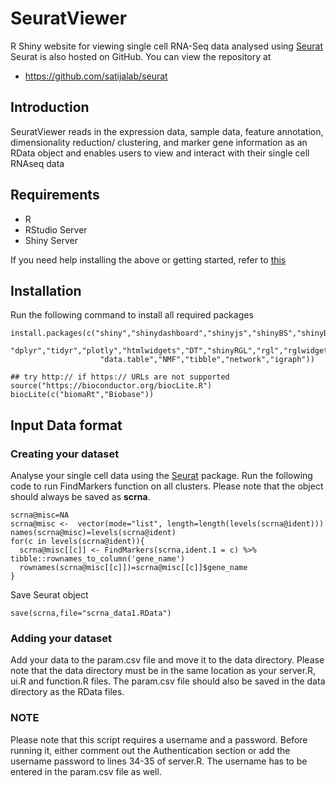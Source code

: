 # SeuratViewer
R Shiny website for viewing single cell RNA-Seq data analysed using [Seurat](https://satijalab.org/seurat/) 
Seurat is also hosted on GitHub. You can view the repository at

- https://github.com/satijalab/seurat

## Introduction
SeuratViewer reads in the expression data, sample data, feature annotation, dimensionality reduction/ clustering, and marker gene information as an RData object and enables users to view and interact with their single cell RNAseq data

## Requirements
- R
- RStudio Server
- Shiny Server

If you need help installing the above or getting started, refer to [this](https://deanattali.com/2015/05/09/setup-rstudio-shiny-server-digital-ocean/#install-r)

## Installation
Run the following command to install all required packages
```
install.packages(c("shiny","shinydashboard","shinyjs","shinyBS","shinyBS","RColorBrewer","reshape2","ggplot2",
                   "dplyr","tidyr","plotly","htmlwidgets","DT","shinyRGL","rgl","rglwidget","Seurat","cowplot",
                    "data.table","NMF","tibble","network","igraph"))
                    
## try http:// if https:// URLs are not supported
source("https://bioconductor.org/biocLite.R")
biocLite(c("biomaRt","Biobase"))
```

## Input Data format
### Creating your dataset 

Analyse your single cell data using the [Seurat](https://satijalab.org/seurat/) package. Run the following code to run FindMarkers function on all clusters. Please note that the object should always be saved as **scrna**.
```
scrna@misc=NA
scrna@misc <-  vector(mode="list", length=length(levels(scrna@ident)))
names(scrna@misc)=levels(scrna@ident)
for(c in levels(scrna@ident)){
  scrna@misc[[c]] <- FindMarkers(scrna,ident.1 = c) %>% tibble::rownames_to_column('gene_name')
  rownames(scrna@misc[[c]])=scrna@misc[[c]]$gene_name
} 
```
Save Seurat object  
```
save(scrna,file="scrna_data1.RData")
```

### Adding your dataset

Add your data to the param.csv file and move it to the data directory. Please note that the data directory must be in the same location as your server.R, ui.R and function.R files. The param.csv file should also be saved in the data directory as the RData files.

### NOTE
Please note that this script requires a username and a password. Before running it, either comment out the Authentication section or add the username password to lines 34-35 of server.R. The username has to be entered in the param.csv file as well.
